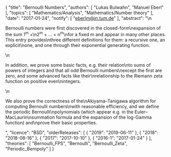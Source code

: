 {
    "title": "Bernoulli Numbers",
    "authors": [
        "Lukas Bulwahn",
        "Manuel Eberl"
    ],
    "topics": [
        "Mathematics/Analysis",
        "Mathematics/Number theory"
    ],
    "date": "2017-01-24",
    "notify": [
        "eberlm@in.tum.de"
    ],
    "abstract": "\n<p>Bernoulli numbers were first discovered in the closed-form\nexpansion of the sum 1<sup>m</sup> +\n2<sup>m</sup> + &hellip; + n<sup>m</sup>\nfor a fixed m and appear in many other places. This entry provides\nthree different definitions for them: a recursive one, an explicit\none, and one through their exponential generating function.</p>\n<p>In addition, we prove some basic facts, e.g. their relation\nto sums of powers of integers and that all odd Bernoulli numbers\nexcept the first are zero, and some advanced facts like their\nrelationship to the Riemann zeta function on positive even\nintegers.</p>\n<p>We also prove the correctness of the\nAkiyama&ndash;Tanigawa algorithm for computing Bernoulli numbers\nwith reasonable efficiency, and we define the periodic Bernoulli\npolynomials (which appear e.g. in the Euler&ndash;MacLaurin\nsummation formula and the expansion of the log-Gamma function) and\nprove their basic properties.</p>",
    "licence": "BSD",
    "olderReleases": [
        {
            "2019": "2019-06-11"
        },
        {
            "2018": "2018-08-16"
        },
        {
            "2017": "2017-10-10"
        },
        {
            "2016-1": "2017-01-24"
        }
    ],
    "theories": [
        "Bernoulli_FPS",
        "Bernoulli",
        "Bernoulli_Zeta",
        "Periodic_Bernpoly"
    ]
}